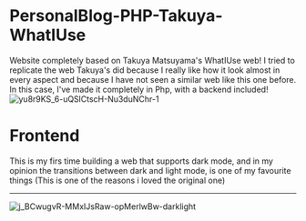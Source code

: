 # PersonalBlog-PHP-Takuya-WhatIUse
Website completely based on Takuya Matsuyama's WhatIUse web! I tried to replicate the web Takuya's did because I really like how it look almost in every aspect and because I have not seen a similar web like this one before. In this case, I've made it completely in Php, with a backend included!![yu8r9KS_6-uQSlCtscH-Nu3duNChr-1](https://user-images.githubusercontent.com/105828786/201494860-9886862a-561f-4a3a-97d6-426104756736.png)

# Frontend
This is my firs time building a web that supports dark mode, and in my opinion the transitions between dark and light mode, is one of my favourite things (This is one of the reasons i loved the original one)
* * *
![j_BCwugvR-MMxIJsRaw-opMerlwBw-darklight](https://user-images.githubusercontent.com/105828786/201495026-037ba440-a51c-4746-9bcd-cbcca07ef417.png)
